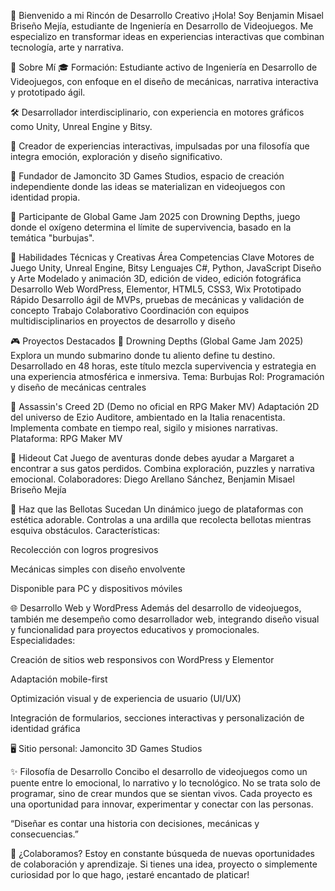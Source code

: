 🚀 Bienvenido a mi Rincón de Desarrollo Creativo
¡Hola! Soy Benjamin Misael Briseño Mejía, estudiante de Ingeniería en Desarrollo de Videojuegos. Me especializo en transformar ideas en experiencias interactivas que combinan tecnología, arte y narrativa.

🌟 Sobre Mí
🎓 Formación: Estudiante activo de Ingeniería en Desarrollo de Videojuegos, con enfoque en el diseño de mecánicas, narrativa interactiva y prototipado ágil.

🛠️ Desarrollador interdisciplinario, con experiencia en motores gráficos como Unity, Unreal Engine y Bitsy.

🧠 Creador de experiencias interactivas, impulsadas por una filosofía que integra emoción, exploración y diseño significativo.

🚀 Fundador de Jamoncito 3D Games Studios, espacio de creación independiente donde las ideas se materializan en videojuegos con identidad propia.

🌊 Participante de Global Game Jam 2025 con Drowning Depths, juego donde el oxígeno determina el límite de supervivencia, basado en la temática "burbujas".

🧰 Habilidades Técnicas y Creativas
Área	Competencias Clave
Motores de Juego	Unity, Unreal Engine, Bitsy
Lenguajes	C#, Python, JavaScript
Diseño y Arte	Modelado y animación 3D, edición de video, edición fotográfica
Desarrollo Web	WordPress, Elementor, HTML5, CSS3, Wix
Prototipado Rápido	Desarrollo ágil de MVPs, pruebas de mecánicas y validación de concepto
Trabajo Colaborativo	Coordinación con equipos multidisciplinarios en proyectos de desarrollo y diseño

🎮 Proyectos Destacados
🔹 Drowning Depths
(Global Game Jam 2025)
Explora un mundo submarino donde tu aliento define tu destino. Desarrollado en 48 horas, este título mezcla supervivencia y estrategia en una experiencia atmosférica e inmersiva.
Tema: Burbujas
Rol: Programación y diseño de mecánicas centrales

🔹 Assassin's Creed 2D
(Demo no oficial en RPG Maker MV)
Adaptación 2D del universo de Ezio Auditore, ambientado en la Italia renacentista. Implementa combate en tiempo real, sigilo y misiones narrativas.
Plataforma: RPG Maker MV

🔹 Hideout Cat
Juego de aventuras donde debes ayudar a Margaret a encontrar a sus gatos perdidos. Combina exploración, puzzles y narrativa emocional.
Colaboradores: Diego Arellano Sánchez, Benjamin Misael Briseño Mejía

🔹 Haz que las Bellotas Sucedan
Un dinámico juego de plataformas con estética adorable. Controlas a una ardilla que recolecta bellotas mientras esquiva obstáculos.
Características:

Recolección con logros progresivos

Mecánicas simples con diseño envolvente

Disponible para PC y dispositivos móviles

🌐 Desarrollo Web y WordPress
Además del desarrollo de videojuegos, también me desempeño como desarrollador web, integrando diseño visual y funcionalidad para proyectos educativos y promocionales.
Especialidades:

Creación de sitios web responsivos con WordPress y Elementor

Adaptación mobile-first

Optimización visual y de experiencia de usuario (UI/UX)

Integración de formularios, secciones interactivas y personalización de identidad gráfica

🖥️ Sitio personal:
Jamoncito 3D Games Studios

✨ Filosofía de Desarrollo
Concibo el desarrollo de videojuegos como un puente entre lo emocional, lo narrativo y lo tecnológico. No se trata solo de programar, sino de crear mundos que se sientan vivos. Cada proyecto es una oportunidad para innovar, experimentar y conectar con las personas.

“Diseñar es contar una historia con decisiones, mecánicas y consecuencias.”

🤝 ¿Colaboramos?
Estoy en constante búsqueda de nuevas oportunidades de colaboración y aprendizaje. Si tienes una idea, proyecto o simplemente curiosidad por lo que hago, ¡estaré encantado de platicar!
